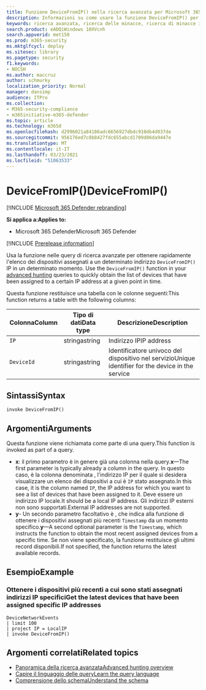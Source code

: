 ```yaml
---
title: Funzione DeviceFromIP() nella ricerca avanzata per Microsoft 365 Defender
description: Informazioni su come usare la funzione DeviceFromIP() per ottenere i dispositivi a cui è stato assegnato un indirizzo IP specifico
keywords: ricerca avanzata, ricerca delle minacce, ricerca di minacce informatiche, protezione dalle minacce Microsoft, Microsoft 365, mtp, m365, ricerca, query, telemetria, riferimento allo schema, kusto, dispositivo, devicefromIP, funzione, arricchimento
search.product: eADQiWindows 10XVcnh
search.appverid: met150
ms.prod: m365-security
ms.mktglfcycl: deploy
ms.sitesec: library
ms.pagetype: security
f1.keywords:
- NOCSH
ms.author: maccruz
author: schmurky
localization_priority: Normal
manager: dansimp
audience: ITPro
ms.collection:
- M365-security-compliance
- m365initiative-m365-defender
ms.topic: article
ms.technology: m365d
ms.openlocfilehash: d2996021a84186adc6656927dbdc910db4d037de
ms.sourcegitcommit: 956176ed7c8b8427fdc655abcd1709d86da9447e
ms.translationtype: MT
ms.contentlocale: it-IT
ms.lasthandoff: 03/23/2021
ms.locfileid: "51063533"
---
```

# <a name="devicefromip"></a><span data-ttu-id="94d8d-104">DeviceFromIP()</span><span class="sxs-lookup"><span data-stu-id="94d8d-104">DeviceFromIP()</span></span>

[!INCLUDE [Microsoft 365 Defender rebranding](../includes/microsoft-defender.md)]


<span data-ttu-id="94d8d-105">**Si applica a:**</span><span class="sxs-lookup"><span data-stu-id="94d8d-105">**Applies to:**</span></span>
- <span data-ttu-id="94d8d-106">Microsoft 365 Defender</span><span class="sxs-lookup"><span data-stu-id="94d8d-106">Microsoft 365 Defender</span></span>


[!INCLUDE [Prerelease information](../includes/prerelease.md)]


<span data-ttu-id="94d8d-107">Usa la funzione nelle query di ricerca avanzate per ottenere rapidamente l'elenco dei dispositivi assegnati a un determinato indirizzo `DeviceFromIP()` IP in un determinato momento. [](advanced-hunting-overview.md)</span><span class="sxs-lookup"><span data-stu-id="94d8d-107">Use the `DeviceFromIP()` function in your [advanced hunting](advanced-hunting-overview.md) queries to quickly obtain the list of devices that have been assigned to a certain IP address at a given point in time.</span></span> 

<span data-ttu-id="94d8d-108">Questa funzione restituisce una tabella con le colonne seguenti:</span><span class="sxs-lookup"><span data-stu-id="94d8d-108">This function returns a table with the following columns:</span></span>

| <span data-ttu-id="94d8d-109">Colonna</span><span class="sxs-lookup"><span data-stu-id="94d8d-109">Column</span></span> | <span data-ttu-id="94d8d-110">Tipo di dati</span><span class="sxs-lookup"><span data-stu-id="94d8d-110">Data type</span></span> | <span data-ttu-id="94d8d-111">Descrizione</span><span class="sxs-lookup"><span data-stu-id="94d8d-111">Description</span></span> |
|------------|-------------|-------------|
| `IP` | <span data-ttu-id="94d8d-112">stringa</span><span class="sxs-lookup"><span data-stu-id="94d8d-112">string</span></span> | <span data-ttu-id="94d8d-113">Indirizzo IP</span><span class="sxs-lookup"><span data-stu-id="94d8d-113">IP address</span></span>  |
| `DeviceId` | <span data-ttu-id="94d8d-114">stringa</span><span class="sxs-lookup"><span data-stu-id="94d8d-114">string</span></span> | <span data-ttu-id="94d8d-115">Identificatore univoco del dispositivo nel servizio</span><span class="sxs-lookup"><span data-stu-id="94d8d-115">Unique identifier for the device in the service</span></span> |


## <a name="syntax"></a><span data-ttu-id="94d8d-116">Sintassi</span><span class="sxs-lookup"><span data-stu-id="94d8d-116">Syntax</span></span>

```kusto
invoke DeviceFromIP()
```

## <a name="arguments"></a><span data-ttu-id="94d8d-117">Argomenti</span><span class="sxs-lookup"><span data-stu-id="94d8d-117">Arguments</span></span>

<span data-ttu-id="94d8d-118">Questa funzione viene richiamata come parte di una query.</span><span class="sxs-lookup"><span data-stu-id="94d8d-118">This function is invoked as part of a query.</span></span>

- <span data-ttu-id="94d8d-119">**x**: il primo parametro è in genere già una colonna nella query.</span><span class="sxs-lookup"><span data-stu-id="94d8d-119">**x**—The first parameter is typically already a column in the query.</span></span> <span data-ttu-id="94d8d-120">In questo caso, è la colonna denominata , l'indirizzo IP per il quale si desidera visualizzare un elenco dei dispositivi a cui è `IP` stato assegnato.</span><span class="sxs-lookup"><span data-stu-id="94d8d-120">In this case, it is the column named `IP`, the IP address for which you want to see a list of devices that have been assigned to it.</span></span> <span data-ttu-id="94d8d-121">Deve essere un indirizzo IP locale.</span><span class="sxs-lookup"><span data-stu-id="94d8d-121">It should be a local IP address.</span></span> <span data-ttu-id="94d8d-122">Gli indirizzi IP esterni non sono supportati.</span><span class="sxs-lookup"><span data-stu-id="94d8d-122">External IP addresses are not supported.</span></span>
- <span data-ttu-id="94d8d-123">**y**- Un secondo parametro facoltativo è , che indica alla funzione di ottenere i dispositivi assegnati più recenti `Timestamp` da un momento specifico.</span><span class="sxs-lookup"><span data-stu-id="94d8d-123">**y**—A second optional parameter is the `Timestamp`, which instructs the function to obtain the most recent assigned devices from a specific time.</span></span> <span data-ttu-id="94d8d-124">Se non viene specificato, la funzione restituisce gli ultimi record disponibili.</span><span class="sxs-lookup"><span data-stu-id="94d8d-124">If not specified, the function returns the latest available records.</span></span>

## <a name="example"></a><span data-ttu-id="94d8d-125">Esempio</span><span class="sxs-lookup"><span data-stu-id="94d8d-125">Example</span></span>


### <a name="get-the-latest-devices-that-have-been-assigned-specific-ip-addresses"></a><span data-ttu-id="94d8d-126">Ottenere i dispositivi più recenti a cui sono stati assegnati indirizzi IP specifici</span><span class="sxs-lookup"><span data-stu-id="94d8d-126">Get the latest devices that have been assigned specific IP addresses</span></span>

```kusto
DeviceNetworkEvents 
| limit 100 
| project IP = LocalIP 
| invoke DeviceFromIP()
```

## <a name="related-topics"></a><span data-ttu-id="94d8d-127">Argomenti correlati</span><span class="sxs-lookup"><span data-stu-id="94d8d-127">Related topics</span></span>
- [<span data-ttu-id="94d8d-128">Panoramica della ricerca avanzata</span><span class="sxs-lookup"><span data-stu-id="94d8d-128">Advanced hunting overview</span></span>](advanced-hunting-overview.md)
- [<span data-ttu-id="94d8d-129">Capire il linguaggio delle query</span><span class="sxs-lookup"><span data-stu-id="94d8d-129">Learn the query language</span></span>](advanced-hunting-query-language.md)
- [<span data-ttu-id="94d8d-130">Comprensione dello schema</span><span class="sxs-lookup"><span data-stu-id="94d8d-130">Understand the schema</span></span>](advanced-hunting-schema-tables.md)
